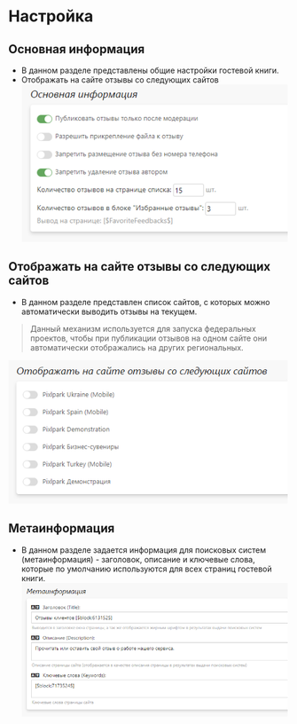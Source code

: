 # Настройка

## Основная информация
* В данном разделе представлены общие настройки гостевой книги.
* Отображать на сайте отзывы со следующих сайтов
![](../_media/feedback/feedback11.png ':size=40%')

## Отображать на сайте отзывы со следующих сайтов
* В данном разделе представлен список сайтов, с которых можно автоматически выводить отзывы на текущем. 
> Данный механизм используется для запуска федеральных проектов, чтобы при публикации отзывов на одном сайте они автоматически отображались на других региональных.

![](../_media/feedback/feedback12.png ':size=40%')

## Метаинформация
* В данном разделе задается информация для поисковых систем (метаинформация) - заголовок, описание и ключевые слова, которые по умолчанию используются для всех страниц гостевой книги.
![](../_media/feedback/feedback13.png ':size=60%')